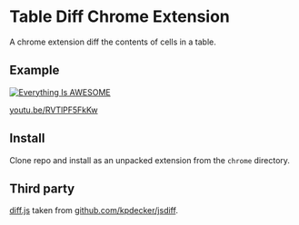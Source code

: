 # Table Diff Chrome Extension

A chrome extension diff the contents of cells in a table.

## Example


[![Everything Is AWESOME](https://img.youtube.com/vi/RVTlPF5FkKw/0.jpg)](https://www.youtube.com/watch?v=RVTlPF5FkKw "Everything Is AWESOME")

[youtu.be/RVTlPF5FkKw](https://youtu.be/RVTlPF5FkKw)

## Install

Clone repo and install as an unpacked extension from the `chrome` directory.

## Third party

[diff.js](./chrome/diff.js) taken from [github.com/kpdecker/jsdiff](https://github.com/kpdecker/jsdiff).
